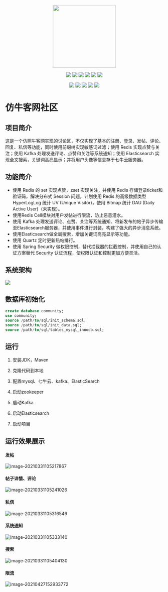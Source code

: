<p align="center">
	<a href="https://cocospace.top/" target="_blank">
		<img src="https://uploadfiles.nowcoder.com/images/20200918/63_1600411072844_22E9FCAB3FDEAC64452DAA8AD9CBD14C" style="width: 200px; height: 200px">
	</a>
</p>
<p align="center">
	<img src="https://img.shields.io/badge/SpringBoot-2.1.5.RELEASE-brightgreen">
	<img src="https://img.shields.io/badge/SpringSecurity-5.4.5-brightgreen">
	<img src="https://img.shields.io/badge/MyBatis-3.5.5-brightgreen">
	<img src="https://img.shields.io/badge/JDK-1.8-brightgreen">
	<img src="https://img.shields.io/badge/MySql-8.0.15-brightgreen">
  <img src="https://img.shields.io/badge/Redis-5.0.14-brightgreen">
</p>
<p align="center">
	<img src="https://img.shields.io/badge/fastjson-1.2.58-brightgreen">
	<img src="https://img.shields.io/badge/Quartz-2.3.2-brightgreen">
	<img src="https://img.shields.io/badge/maven-3.6.3-brightgreen">
	<img src="https://img.shields.io/badge/kafka-2.2.6-brightgreen">
  <img src="https://img.shields.io/badge/elasticsearch-6.3.0-brightgreen">
</p>

# 仿牛客网社区

## 项目简介

这是一个仿照牛客网实现的讨论区，不仅实现了基本的注册、登录、发帖、评论、回复、私信等功能，同时使用前缀树实现敏感词过滤；使用 Redis 实现点赞与关注；使用 Kafka 处理发送评论、点赞和关注等系统通知；使用 Elasticsearch 实现全文搜索，关键词高亮显示；并将用户头像等信息存于七牛云服务器。

## 功能简介

- 使用 Redis 的 set 实现点赞，zset 实现关注，并使用 Redis 存储登录ticket和验证码，解决分布式 Session 问题，计划使用 Redis 的高级数据类型 HyperLogLog 统计 UV (Unique Visitor)，使用 Bitmap 统计 DAU (Daily Active User)（未实现）。
- 使用Redis Cell模块对用户发帖进行限流，防止恶意灌水。
- 使用 Kafka 处理发送评论、点赞、关注等系统通知、将新发布的帖子异步传输至Elasticsearch服务器，并使用事件进行封装，构建了强大的异步消息系统。
- 使用Elasticsearch做全局搜索，增加关键词高亮显示等功能。
- 使用 Quartz 定时更新热帖排行。
- 使用 Spring Security 做权限控制，替代拦截器的拦截控制，并使用自己的认证方案替代 Security 认证流程，使权限认证和控制更加方便灵活。

## 系统架构

![](https://cdn.jsdelivr.net/gh/Coco-001/coco/images/%E6%9E%B6%E6%9E%84%E5%9B%BE.png)

## 数据库初始化

```sql
create database community;
use community;
source /path/to/sql/init_schema.sql;
source /path/to/sql/init_data.sql;
source /path/to/sql/tables_mysql_innodb.sql;
```

## 运行

1. 安装JDK，Maven

2. 克隆代码到本地

3. 配置mysql、七牛云、kafka、ElasticSearch

4. 启动zookeeper

5. 启动Kafka

6. 启动Elasticsearch

7. 启动项目


## 运行效果展示

#### 发帖

![image-20210331105217867](https://cdn.jsdelivr.net/gh/Coco-001/coco/images/image-20210331105217867.png)

#### 帖子详情、评论

![image-20210331105241026](https://cdn.jsdelivr.net/gh/Coco-001/coco/images/image-20210331105241026.png)

#### 私信

![image-20210331105316546](https://cdn.jsdelivr.net/gh/Coco-001/coco/images/image-20210331105316546.png)

#### 系统通知

![image-20210331105333140](https://cdn.jsdelivr.net/gh/Coco-001/coco/images/image-20210331105333140.png)

#### 搜索

![image-20210331105404130](https://cdn.jsdelivr.net/gh/Coco-001/coco/images/image-20210331105404130.png)

#### 限流

![image-20210427152933772](https://cdn.jsdelivr.net/gh/Coco-001/coco/images/image-20210427152933772.png)
